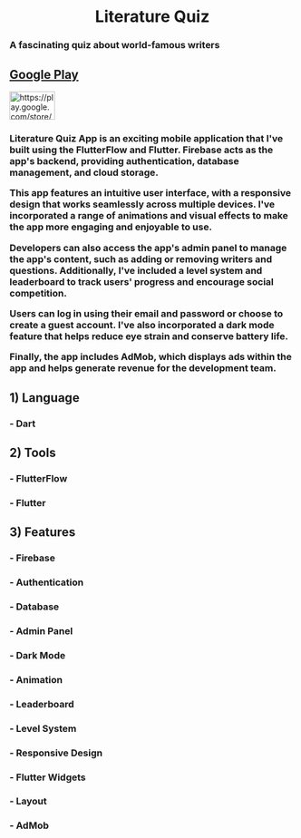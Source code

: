 <h1 align="center">Literature Quiz</h1>

<h3>A fascinating quiz about world-famous writers</h3>



## [Google Play](https://play.google.com/store/apps/details?id=com.literatureQuizEng.homeU)

<a href="https://play.google.com/store/apps/details?id=com.literatureQuizEng.homeU" target="blank"><img align="center" src="https://lh3.googleusercontent.com/Mnn3W-HCNSJAYPqLSd4wHlgXRIfxNGuDc5Bh5bGcZbdhbVfRVi9pOGYJdS0bFBZ3908ovZWqrWu02lP1qDpOkmDVuqlBzn2griN9c3EvWeMDLRlx1MUF=s0" alt="https://play.google.com/store/apps/details?id=com.literatureQuizEng.homeU" height="50" width="80" /></a>
</p>

<h3>Literature Quiz App is an exciting mobile application that I've built using the FlutterFlow and Flutter. Firebase acts as the app's backend, providing authentication, database management, and cloud storage.

This app features an intuitive user interface, with a responsive design that works seamlessly across multiple devices. I've incorporated a range of animations and visual effects to make the app more engaging and enjoyable to use.

Developers can also access the app's admin panel to manage the app's content, such as adding or removing writers and questions. Additionally, I've included a level system and leaderboard to track users' progress and encourage social competition.

Users can log in using their email and password or choose to create a guest account. I've also incorporated a dark mode feature that helps reduce eye strain and conserve battery life.

Finally, the app includes AdMob, which displays ads within the app and helps generate revenue for the development team.</h3>

## 1) Language 
### - Dart

## 2) Tools 
### - FlutterFlow
### - Flutter

## 3) Features 
### - Firebase
### - Authentication
### - Database
### - Admin Panel
### - Dark Mode
### - Animation
### - Leaderboard
### - Level System
### - Responsive Design
### - Flutter Widgets
### - Layout
### - AdMob
